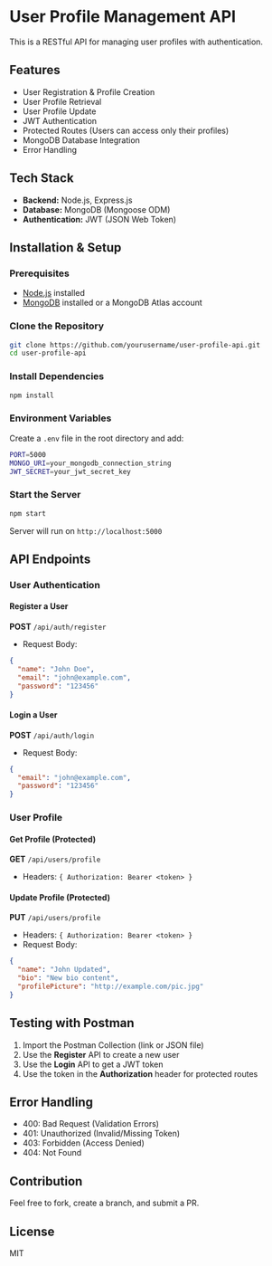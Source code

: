 # User Profile Management API

This is a RESTful API for managing user profiles with authentication.

## Features
- User Registration & Profile Creation
- User Profile Retrieval
- User Profile Update
- JWT Authentication
- Protected Routes (Users can access only their profiles)
- MongoDB Database Integration
- Error Handling

## Tech Stack
- **Backend:** Node.js, Express.js
- **Database:** MongoDB (Mongoose ODM)
- **Authentication:** JWT (JSON Web Token)

## Installation & Setup
### Prerequisites
- [Node.js](https://nodejs.org/) installed
- [MongoDB](https://www.mongodb.com/) installed or a MongoDB Atlas account

### Clone the Repository
```sh
git clone https://github.com/yourusername/user-profile-api.git
cd user-profile-api
```

### Install Dependencies
```sh
npm install
```

### Environment Variables
Create a `.env` file in the root directory and add:
```sh
PORT=5000
MONGO_URI=your_mongodb_connection_string
JWT_SECRET=your_jwt_secret_key
```

### Start the Server
```sh
npm start
```

Server will run on `http://localhost:5000`

## API Endpoints
### User Authentication
#### Register a User
**POST** `/api/auth/register`
- Request Body:
```json
{
  "name": "John Doe",
  "email": "john@example.com",
  "password": "123456"
}
```

#### Login a User
**POST** `/api/auth/login`
- Request Body:
```json
{
  "email": "john@example.com",
  "password": "123456"
}
```

### User Profile
#### Get Profile (Protected)
**GET** `/api/users/profile`
- Headers: `{ Authorization: Bearer <token> }`

#### Update Profile (Protected)
**PUT** `/api/users/profile`
- Headers: `{ Authorization: Bearer <token> }`
- Request Body:
```json
{
  "name": "John Updated",
  "bio": "New bio content",
  "profilePicture": "http://example.com/pic.jpg"
}
```

## Testing with Postman
1. Import the Postman Collection (link or JSON file)
2. Use the **Register** API to create a new user
3. Use the **Login** API to get a JWT token
4. Use the token in the **Authorization** header for protected routes

## Error Handling
- 400: Bad Request (Validation Errors)
- 401: Unauthorized (Invalid/Missing Token)
- 403: Forbidden (Access Denied)
- 404: Not Found

## Contribution
Feel free to fork, create a branch, and submit a PR.

## License
MIT

